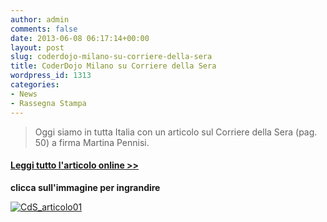 ```yaml
---
author: admin
comments: false
date: 2013-06-08 06:17:14+00:00
layout: post
slug: coderdojo-milano-su-corriere-della-sera
title: CoderDojo Milano su Corriere della Sera
wordpress_id: 1313
categories:
- News
- Rassegna Stampa
---
```


<blockquote>Oggi siamo in tutta Italia con un articolo sul Corriere della Sera (pag. 50) a firma Martina Pennisi.</blockquote>




#### [Leggi tutto l'articolo online >>](//archiviostorico.corriere.it/2013/giugno/08/bambini_basta_giorno_per_creare_co_0_20130608_6d8d221a-d000-11e2-b89e-b25104470e16.shtml)




**clicca sull'immagine per ingrandire**


[![CdS_articolo01](//coderdojomilano.it/wp-content/uploads/2013/06/CdS_articolo01-842x1024.jpg)](//coderdojomilano.it/wp-content/uploads/2013/06/CdS_articolo01.jpg)
